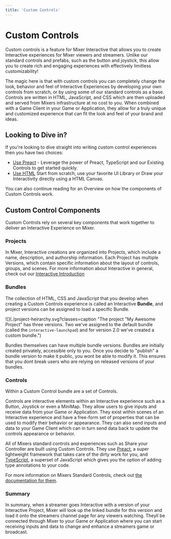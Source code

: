 ```yaml
---
title: 'Custom Controls'
---
```

# Custom Controls
Custom controls is a feature for Mixer Interactive that allows you to create Interactive experiences for Mixer viewers and streamers. Unlike our standard controls and prefabs, such as the button and joystick, this allow you to create rich and engaging experiences with effectively limitless customizability!

The magic here is that with custom controls you can completely change the look, behavior and feel of Interactive Experiences by developing your own controls from scratch, or by using some of our standard controls as a base. Controls are written in HTML, JavaScript, and CSS which are then uploaded and served from Mixers infrastructure at no cost to you. When combined with a Game Client in your Game or Application, they allow for a truly unique and customized experience that can fit the look and feel of your brand and ideas.

## Looking to Dive in?
If you're looking to dive straight into writing custom control experiences then you have two choices:

- [Use Preact](quickstart-preact) - Leverage the power of Preact, TypeScript and our Existing Controls to get started quickly.
- [Use HTML](quickstart-html) Start from scratch, use your favorite UI Library or Draw your Interactivity directly using a HTML Canvas.

You can also continue reading for an Overview on how the components of Custom Controls work.

## Custom Control Components

Custom Controls rely on several key components that work together to deliver an Interactive Experience on Mixer.

### Projects

In Mixer, Interactive creations are organized into Projects, which include a name, description, and authorship information. Each Project has multiple Versions, which contain specific information about the layout of controls, groups, and scenes. For more information about Interactive in general, check out our [Interactive Introduction](/guides/mixplay/introduction)

### Bundles

The collection of HTML, CSS and JavaScript that you develop when creating a Custom Controls experience is called an Interactive **Bundle**, and project versions can be assigned to load a specific Bundle.

![](./project-heirarchy.svg?classes=caption "The project "My Awesome Project" has three versions. Two we've assigned to the default bundle (called the `interactive-launchpad`) and for version 2.0 we've created a custom bundle.")

Bundles themselves can have multiple bundle versions. Bundles are initially created privately, accessible only to you. Once you decide to "publish" a bundle version to make it public, you wont be able to modify it. This ensures that you dont break users who are relying on released versions of your bundles.

### Controls

Within a Custom Control bundle are a set of Controls.

Controls are interactive elements within an Interactive experience such as a Button, Joystick or even a MiniMap. They allow users to give inputs and receive data from your Game or Application. They exist within scenes of an Interactive experience and have a free-form set of properties that can be used to modify their behavior or appearance. They can also send inputs and data to your Game Client which can in turn send data back to update the controls appearance or behavior.

All of Mixers standard controls and experiences such as Share your Controller are built using Custom Controls. They use [Preact](https://preactjs.com/), a super lightweight framework that takes care of the dirty work for you, and [TypeScript](https://www.typescriptlang.org/docs/handbook/typescript-in-5-minutes.html), a superset of JavaScript which gives you the option of adding type annotations to your code.

For more information on Mixers Standard Controls, check out [the documentation for them](../interactive/index.html#controls).

### Summary

In summary, when a streamer goes Interactive with a version of your Interactive Project, Mixer will look up the linked bundle for this version and load it onto the streamers channel page for any viewers watching. Theyll be connected through Mixer to your Game or Application where you can start receiving inputs and data to change and enhance a streamers game or broadcast.
